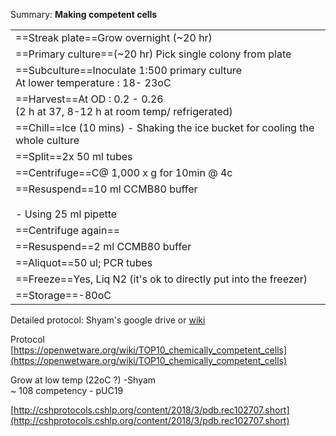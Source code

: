 Summary: **Making competent cells**
 
|     |
| --- |
==Streak plate==Grow overnight (~20 hr)|
==Primary culture==(~20 hr) Pick single colony from plate|
==Subculture==Inoculate 1:500 primary culture  <br>At lower temperature : 18- 23oC|
==Harvest==At OD : 0.2 - 0.26  <br>(2 h at 37, 8-12 h at room temp/ refrigerated)|
==Chill==Ice (10 mins) - Shaking the ice bucket for cooling the whole culture|
==Split==2x 50 ml tubes|
==Centrifuge==C@ 1,000 x g for 10min @ 4c|
==Resuspend==10 ml CCMB80 buffer<br><br>- Using 25 ml pipette|
==Centrifuge again==|
==Resuspend==2 ml CCMB80 buffer|
==Aliquot==50 ul; PCR tubes|
==Freeze==Yes, Liq N2 (it's ok to directly put into the freezer)|
==Storage==-80oC|
 
Detailed protocol: Shyam's google drive or [wiki](https://wiki.rice.edu/confluence/pages/viewpage.action?pageId=33310244)
 
Protocol  
[https://openwetware.org/wiki/TOP10_chemically_competent_cells](https://openwetware.org/wiki/TOP10_chemically_competent_cells)
   

Grow at low temp (22oC ?) -Shyam  
~ 108 competency - pUC19
 
[http://cshprotocols.cshlp.org/content/2018/3/pdb.rec102707.short](http://cshprotocols.cshlp.org/content/2018/3/pdb.rec102707.short)